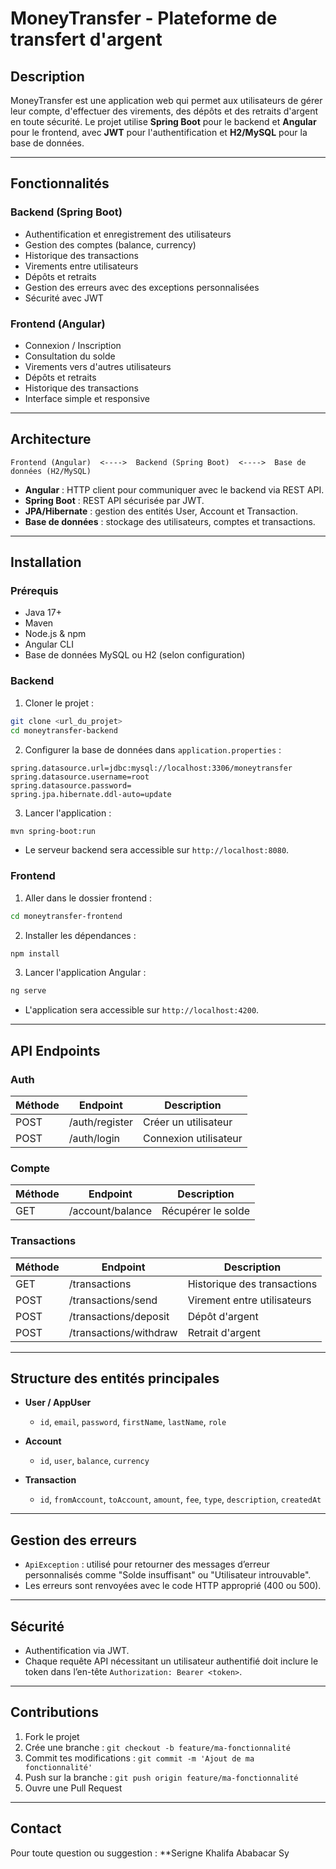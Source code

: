 # MoneyTransfer - Plateforme de transfert d'argent

## Description

MoneyTransfer est une application web qui permet aux utilisateurs de gérer leur compte, d'effectuer des virements, des dépôts et des retraits d'argent en toute sécurité.
Le projet utilise **Spring Boot** pour le backend et **Angular** pour le frontend, avec **JWT** pour l'authentification et **H2/MySQL** pour la base de données.

---

## Fonctionnalités

### Backend (Spring Boot)

* Authentification et enregistrement des utilisateurs
* Gestion des comptes (balance, currency)
* Historique des transactions
* Virements entre utilisateurs
* Dépôts et retraits
* Gestion des erreurs avec des exceptions personnalisées
* Sécurité avec JWT

### Frontend (Angular)

* Connexion / Inscription
* Consultation du solde
* Virements vers d'autres utilisateurs
* Dépôts et retraits
* Historique des transactions
* Interface simple et responsive

---

## Architecture

```
Frontend (Angular)  <---->  Backend (Spring Boot)  <---->  Base de données (H2/MySQL)
```

* **Angular** : HTTP client pour communiquer avec le backend via REST API.
* **Spring Boot** : REST API sécurisée par JWT.
* **JPA/Hibernate** : gestion des entités User, Account et Transaction.
* **Base de données** : stockage des utilisateurs, comptes et transactions.

---

## Installation

### Prérequis

* Java 17+
* Maven
* Node.js & npm
* Angular CLI
* Base de données MySQL ou H2 (selon configuration)

### Backend

1. Cloner le projet :

```bash
git clone <url_du_projet>
cd moneytransfer-backend
```

2. Configurer la base de données dans `application.properties` :

```properties
spring.datasource.url=jdbc:mysql://localhost:3306/moneytransfer
spring.datasource.username=root
spring.datasource.password=
spring.jpa.hibernate.ddl-auto=update
```

3. Lancer l'application :

```bash
mvn spring-boot:run
```

* Le serveur backend sera accessible sur `http://localhost:8080`.

### Frontend

1. Aller dans le dossier frontend :

```bash
cd moneytransfer-frontend
```

2. Installer les dépendances :

```bash
npm install
```

3. Lancer l'application Angular :

```bash
ng serve
```

* L'application sera accessible sur `http://localhost:4200`.

---

## API Endpoints

### Auth

| Méthode | Endpoint       | Description           |
| ------- | -------------- | --------------------- |
| POST    | /auth/register | Créer un utilisateur  |
| POST    | /auth/login    | Connexion utilisateur |

### Compte

| Méthode | Endpoint         | Description        |
| ------- | ---------------- | ------------------ |
| GET     | /account/balance | Récupérer le solde |

### Transactions

| Méthode | Endpoint               | Description                 |
| ------- | ---------------------- | --------------------------- |
| GET     | /transactions          | Historique des transactions |
| POST    | /transactions/send     | Virement entre utilisateurs |
| POST    | /transactions/deposit  | Dépôt d'argent              |
| POST    | /transactions/withdraw | Retrait d'argent            |

---

## Structure des entités principales

* **User / AppUser**

  * `id`, `email`, `password`, `firstName`, `lastName`, `role`

* **Account**

  * `id`, `user`, `balance`, `currency`

* **Transaction**

  * `id`, `fromAccount`, `toAccount`, `amount`, `fee`, `type`, `description`, `createdAt`

---

## Gestion des erreurs

* `ApiException` : utilisé pour retourner des messages d’erreur personnalisés comme "Solde insuffisant" ou "Utilisateur introuvable".
* Les erreurs sont renvoyées avec le code HTTP approprié (400 ou 500).

---

## Sécurité

* Authentification via JWT.
* Chaque requête API nécessitant un utilisateur authentifié doit inclure le token dans l’en-tête `Authorization: Bearer <token>`.

---

## Contributions

1. Fork le projet
2. Crée une branche : `git checkout -b feature/ma-fonctionnalité`
3. Commit tes modifications : `git commit -m 'Ajout de ma fonctionnalité'`
4. Push sur la branche : `git push origin feature/ma-fonctionnalité`
5. Ouvre une Pull Request

---

## Contact

Pour toute question ou suggestion :
**Serigne Khalifa Ababacar Sy
